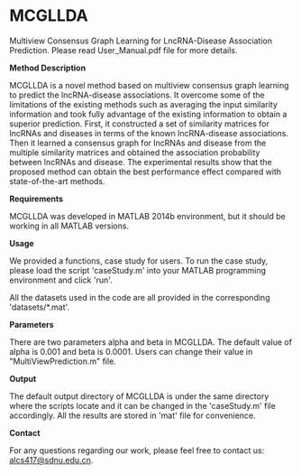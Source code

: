 # MCGLLDA

Multiview Consensus Graph Learning for LncRNA-Disease Association Prediction.
Please read User_Manual.pdf file for more details.

**Method Description**

MCGLLDA is a novel method based on multiview consensus graph learning to predict the lncRNA-disease associations. It overcome some of the limitations of the existing methods such as averaging the input similarity information and took fully advantage of the existing information to obtain a superior prediction. First, it constructed a set of similarity matrices for lncRNAs and diseases in terms of the known lncRNA-disease associations. Then it learned a consensus graph for lncRNAs and disease from the multiple similarity matrices and obtained the association probability between lncRNAs and disease. The experimental results show that the proposed method can obtain the best performance effect compared with state-of-the-art methods.

**Requirements**

MCGLLDA was developed in MATLAB 2014b environment, but it should be working in all MATLAB versions. 

**Usage**

We provided a functions, case study for users. To run the case study, please load the script 'caseStudy.m' into your MATLAB programming environment and click 'run'. 

All the datasets used in the code are all provided in the corresponding 'datasets/*.mat'.

**Parameters**

There are two parameters alpha and beta in MCGLLDA. The default value of alpha is 0.001 and beta is 0.0001. Users can change their value in "MultiViewPrediction.m" file.

**Output**

The default output directory of MCGLLDA is under the same directory where the scripts locate and it can be changed in the 'caseStudy.m' file accordingly. All the results are stored in 'mat' file for convenience.

**Contact**

For any questions regarding our work, please feel free to contact us: alcs417@sdnu.edu.cn.
